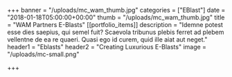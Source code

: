 +++
banner = "/uploads/mc_wam_thumb.jpg"
categories = ["EBlast"]
date = "2018-01-18T05:00:00+00:00"
thumb = "/uploads/mc_wam_thumb.jpg"
title = "WAM Partners E-Blasts"
[[portfolio_items]]
description = "Idemne potest esse dies saepius, qui semel fuit? Scaevola tribunus plebis ferret ad plebem vellentne de ea re quaeri. Quasi ego id curem, quid ille aiat aut neget."
header1 = "Eblasts"
header2 = "Creating Luxurious E-Blasts"
image = "/uploads/mc-small.png"

+++

